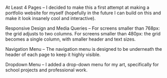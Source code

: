 At Least 4 Pages – I decided to make this a first attempt at making a portfolio website for myself (hopefully in the future I can build on this and make it look insanely cool and interactive).

Responsive Design and Media Queries – For screens smaller than 768px: the grid adjusts to two columns. For screens smaller than 480px: the grid becomes a single column, with smaller header and text sizes.

Navigation Menu – The navigation menu is designed to be underneath the header of each page to keep it highly visible.

Dropdown Menu – I added a drop-down menu for my art, specifically for school projects and professional work.